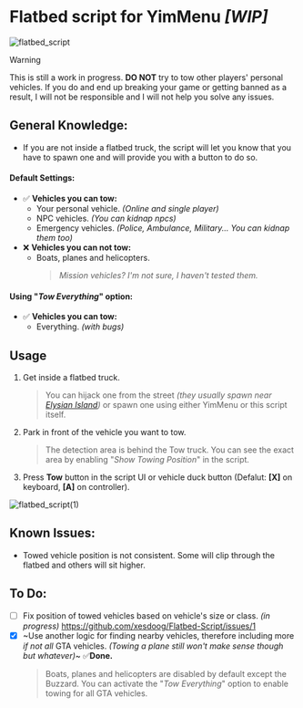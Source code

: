 # Flatbed script for YimMenu _[WIP]_ 

![flatbed_script](https://github.com/xesdoog/Flatbed-Script/assets/66764345/09e381d0-924b-4ffd-b2d4-3617d06b963f)

> [!WARNING]
> This is still a work in progress. **DO NOT** try to tow other players' personal vehicles. If you do and end up breaking your game or getting banned as a result, I will not be responsible and I will not help you solve any issues.

## General Knowledge:
- If you are not inside a flatbed truck, the script will let you know that you have to spawn one and will provide you with a button to do so.
#### Default Settings:
- ✅ **Vehicles you can tow:**
  - Your personal vehicle. *(Online and single player)*
  - NPC vehicles. *(You can kidnap npcs)*
  - Emergency vehicles. *(Police, Ambulance, Military... You can kidnap them too)*
- ❌ **Vehicles you can not tow:**
  - Boats, planes and helicopters.
    > _Mission vehicles? I'm not sure, I haven't tested them._
#### Using "*Tow Everything*" option:
 - ✅ **Vehicles you can tow:**
    - Everything. *(with bugs)*
## Usage
1. Get inside a flatbed truck.
   > You can hijack one from the street *(they usually spawn near [Elysian Island](https://gta.fandom.com/wiki/Elysian_Island?file=ElysianIsland-IngameGPS-GTAV-Map.png))* or spawn one using either YimMenu or this script itself.
2. Park in front of the vehicle you want to tow.
   > The detection area is behind the Tow truck. You can see the exact area by enabling "*Show Towing Position*" in the script.
3. Press **Tow** button in the script UI or vehicle duck button (Defalut: **[X]** on keyboard, **[A]** on controller).

![flatbed_script(1)](https://github.com/xesdoog/Flatbed-Script/assets/66764345/296f5b47-64fa-4d39-b386-f081412f40c8)

## Known Issues:
- Towed vehicle position is not consistent. Some will clip through the flatbed and others will sit higher.

## To Do:
- [ ] Fix position of towed vehicles based on vehicle's size or class. *(in progress)* https://github.com/xesdoog/Flatbed-Script/issues/1
- [x] ~Use another logic for finding nearby vehicles, therefore including more *if not all* GTA vehicles. *(Towing a plane still won't make sense though but whatever)*~ ✅**Done.**
  > Boats, planes and helicopters are disabled by default except the Buzzard. You can activate the "*Tow Everything*" option to enable towing for all GTA vehicles.
